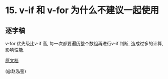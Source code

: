 # 15. v-if 和 v-for 为什么不建议一起使用

## 逐字稿

v-for 优先级比v-if 高, 每一次都要遍历整个数组再进行v-if 判断, 造成过多的计算, 影响性能.

[原文档](https://www.yuque.com/silence1224/zvw0fi/kcado0#8eae7d6a)

(@赵泓鉴)
